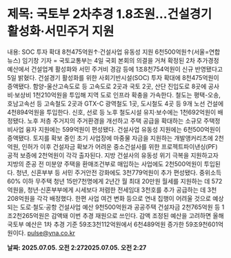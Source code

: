 # **제목: 국토부 2차추경 1.8조원…건설경기 활성화·서민주거 지원**

  내용: SOC 투자 확대 8천475억원↑·건설사업 유동성 지원 6천500억원↑(서울=연합뉴스) 임기창 기자 = 국토교통부는 4일 국회 본회의 의결을 거쳐 확정된 2차 추가경정예산에서 건설업계 활성화와 서민 주거비 경감 등에 1조8천754억원이 신규 반영됐다고 5일 밝혔다.    건설경기 활성화를 위한 사회기반시설(SOC) 투자 확대에 8천475억원이 증액됐다.    함양-울산고속도로 등 고속도로 2곳과 국토 2곳, 산단 진입도로 8곳에 공사비·보상비 1천210억원을 투입해 지역 도로 인프라 확충을 가속한다.    철도는 평택-오송, 호남고속선 등 고속철도 2곳과 GTX-C 광역철도 1곳, 도시철도 4곳 등 9개 노선 건설에 4천894억원을 투입한다. 신호, 선로 등 노후 철도시설 유지·보수에는 1천692억원이 배정됐다.    노후 저층 주거지의 주거환경을 개선하고 주택 공급을 확대하는 소규모 주택정비사업 융자 지원에는 599억원이 편성됐다.    건설사업 유동성 지원에는 6천500억원이 증액됐다.    토지를 확보 중인 초기 사업장에 마중물 자금을 지원하는 개발앵커리츠에 2천억원, 인허가 이후 건설자금 확보가 어려운 중소건설사를 위한 프로젝트파이낸싱(PF) 공적 보증에 2천억원이 각각 출자된다.    지방 건설사의 유동성 위기 극복을 지원하고자 지방의 준공 전 미분양 주택을 환매조건부로 매입하는 사업에도 2천500억원이 투입된다.    청년, 신혼부부 등 서민 주거안전 강화에도 3천779억원이 추가 편성됐다.    중위소득 60% 이하 무주택 청년 15만7천명에게 2년간 월 최대 20만원 월세를 지원하는 데 572억원을, 청년·신혼부부에게 시세보다 저렴한 전세임대 3천호를 추가 공급하는 데 3천208억원을 각각 배정했다.    한편 사업 여건 변화 등으로 연내 집행이 어려울 것으로 예상되는 도로·철도·공항 건설사업 예산 9천500억원과 공공주택 건설자금 2천765억원 등 1조2천265억원은 감액돼 이번 추경 재원으로 쓰인다.    감액 조정된 예산을 고려하면 올해 국토부 예산은 1차 추경 기준 59조3천112억원에서 6천489억원 증가한 59조9천601억원이다.    pulse@yna.co.kr

  **날짜: 2025.07.05. 오전 2:272025.07.05. 오전 2:27**